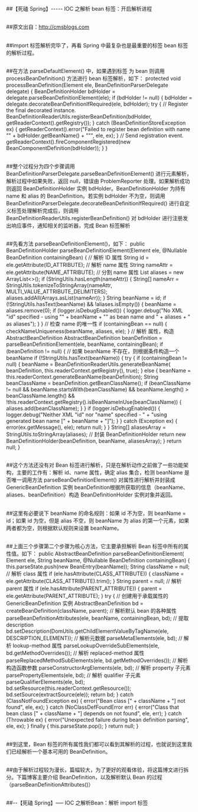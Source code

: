 ##【死磕 Spring】----- IOC 之解析 bean 标签：开启解析进程

##
##原文出自：http://cmsblogs.com

##
##import 标签解析完毕了，再看 Spring 中最复杂也是最重要的标签 bean 标签的解析过程。

##
##在方法 parseDefaultElement() 中，如果遇到标签 为 bean 则调用 processBeanDefinition() 方法进行 bean 标签解析，如下：    protected void processBeanDefinition(Element ele, BeanDefinitionParserDelegate delegate) {        BeanDefinitionHolder bdHolder = delegate.parseBeanDefinitionElement(ele);        if (bdHolder != null) {            bdHolder = delegate.decorateBeanDefinitionIfRequired(ele, bdHolder);            try {                // Register the final decorated instance.                BeanDefinitionReaderUtils.registerBeanDefinition(bdHolder, getReaderContext().getRegistry());            	}            catch (BeanDefinitionStoreException ex) {                getReaderContext().error("Failed to register bean definition with name "" +                        bdHolder.getBeanName() + """, ele, ex);            	}            // Send registration event.            getReaderContext().fireComponentRegistered(new BeanComponentDefinition(bdHolder));        	}    	}

##
##整个过程分为四个步骤调用 BeanDefinitionParserDelegate.parseBeanDefinitionElement() 进行元素解析，解析过程中如果失败，返回 null，错误由 ProblemReporter 处理。如果解析成功则返回 BeanDefinitionHolder 实例 bdHolder。BeanDefinitionHolder 为持有 name 和 alias 的 BeanDefinition。若实例 bdHolder 不为空，则调用 BeanDefinitionParserDelegate.decorateBeanDefinitionIfRequired() 进行自定义标签处理解析完成后，则调用 BeanDefinitionReaderUtils.registerBeanDefinition() 对 bdHolder 进行注册发出响应事件，通知相关的监听器，完成 Bean 标签解析

##
##先看方法 parseBeanDefinitionElement()，如下：   public BeanDefinitionHolder parseBeanDefinitionElement(Element ele, @Nullable BeanDefinition containingBean) {        // 解析 ID 属性        String id = ele.getAttribute(ID_ATTRIBUTE);        // 解析 name 属性        String nameAttr = ele.getAttribute(NAME_ATTRIBUTE);        // 分割 name 属性        List<String> aliases = new ArrayList<>();        if (StringUtils.hasLength(nameAttr)) {            String[] nameArr = StringUtils.tokenizeToStringArray(nameAttr, MULTI_VALUE_ATTRIBUTE_DELIMITERS);            aliases.addAll(Arrays.asList(nameArr));        	}            String beanName = id;        if (!StringUtils.hasText(beanName) &amp;&amp; !aliases.isEmpty()) {            beanName = aliases.remove(0);            if (logger.isDebugEnabled()) {                logger.debug("No XML "id" specified - using "" + beanName +                        "" as bean name and " + aliases + " as aliases");            	}        	}                // 检查 name 的唯一性        if (containingBean == null) {            checkNameUniqueness(beanName, aliases, ele);        	}        // 解析 属性，构造 AbstractBeanDefinition        AbstractBeanDefinition beanDefinition = parseBeanDefinitionElement(ele, beanName, containingBean);        if (beanDefinition != null) {            // 如果 beanName 不存在，则根据条件构造一个 beanName            if (!StringUtils.hasText(beanName)) {                try {                    if (containingBean != null) {                        beanName = BeanDefinitionReaderUtils.generateBeanName(                                beanDefinition, this.readerContext.getRegistry(), true);                    	}                    else {                        beanName = this.readerContext.generateBeanName(beanDefinition);                        String beanClassName = beanDefinition.getBeanClassName();                        if (beanClassName != null &amp;&amp;                                beanName.startsWith(beanClassName) &amp;&amp; beanName.length() > beanClassName.length() &amp;&amp;                                !this.readerContext.getRegistry().isBeanNameInUse(beanClassName)) {                            aliases.add(beanClassName);                        	}                    	}                    if (logger.isDebugEnabled()) {                        logger.debug("Neither XML "id" nor "name" specified - " +                                "using generated bean name [" + beanName + "]");                    	}                	}                catch (Exception ex) {                    error(ex.getMessage(), ele);                    return null;                	}            	}            String[] aliasesArray = StringUtils.toStringArray(aliases);                        // 封装 BeanDefinitionHolder            return new BeanDefinitionHolder(beanDefinition, beanName, aliasesArray);        	}        return null;    	}

##
##这个方法还没有对 Bean 标签进行解析，只是在解析动作之前做了一些功能架构，主要的工作有：解析 id、name 属性，确定 alias 集合，检测 beanName 是否唯一调用方法 parseBeanDefinitionElement() 对属性进行解析并封装成 GenericBeanDefinition 实例 beanDefinition根据所获取的信息（beanName、aliases、beanDefinition）构造 BeanDefinitionHolder 实例对象并返回。

##
##这里有必要说下 beanName 的命名规则：如果 id 不为空，则 beanName = id；如果 id 为空，但是 alias 不空，则 beanName 为 alias 的第一个元素，如果两者都为空，则根据默认规则来设置 beanName。

##
##上面三个步骤第二个步骤为核心方法，它主要承担解析 Bean 标签中所有的属性值。如下：	   public AbstractBeanDefinition parseBeanDefinitionElement(            Element ele, String beanName, @Nullable BeanDefinition containingBean) {        this.parseState.push(new BeanEntry(beanName));        String className = null;        // 解析 class 属性        if (ele.hasAttribute(CLASS_ATTRIBUTE)) {            className = ele.getAttribute(CLASS_ATTRIBUTE).trim();        	}        String parent = null;        // 解析 parent 属性        if (ele.hasAttribute(PARENT_ATTRIBUTE)) {            parent = ele.getAttribute(PARENT_ATTRIBUTE);        	}        try {            // 创建用于承载属性的 GenericBeanDefinition 实例            AbstractBeanDefinition bd = createBeanDefinition(className, parent);            // 解析默认 bean 的各种属性            parseBeanDefinitionAttributes(ele, beanName, containingBean, bd);                        // 提取 description            bd.setDescription(DomUtils.getChildElementValueByTagName(ele, DESCRIPTION_ELEMENT));                        // 解析元数据            parseMetaElements(ele, bd);                        // 解析 lookup-method 属性            parseLookupOverrideSubElements(ele, bd.getMethodOverrides());                        // 解析 replaced-method 属性            parseReplacedMethodSubElements(ele, bd.getMethodOverrides());                        // 解析构造函数参数            parseConstructorArgElements(ele, bd);                        // 解析 property 子元素            parsePropertyElements(ele, bd);                        // 解析 qualifier 子元素            parseQualifierElements(ele, bd);            bd.setResource(this.readerContext.getResource());            bd.setSource(extractSource(ele));            return bd;        	}        catch (ClassNotFoundException ex) {            error("Bean class [" + className + "] not found", ele, ex);        	}        catch (NoClassDefFoundError err) {            error("Class that bean class [" + className + "] depends on not found", ele, err);        	}        catch (Throwable ex) {            error("Unexpected failure during bean definition parsing", ele, ex);        	}        finally {            this.parseState.pop();        	}        return null;    	}

##
##到这里，Bean 标签的所有属性我们都可以看到其解析的过程，也就说到这里我们已经解析一个基本可用的 BeanDefinition。

##
##由于解析过程较为漫长，篇幅较大，为了更好的观看体验，将这篇博文进行拆分。下篇博客主要介绍 BeanDefinition，以及解析默认 Bean 的过程（parseBeanDefinitionAttributes()）

##
##--【死磕 Spring】—– IOC 之解析Bean：解析 import 标签